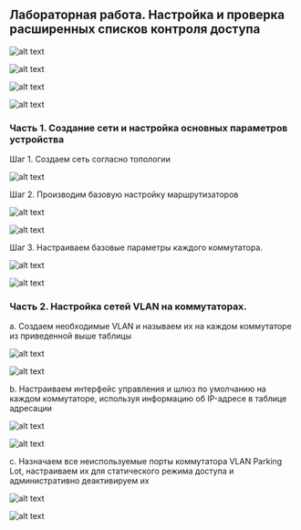 
## Лабораторная работа. Настройка и проверка расширенных списков контроля доступа

![alt text](https://github.com/Eliminir/OTUSLABS/blob/Labs/LAB11/1.JPG)

![alt text](https://github.com/Eliminir/OTUSLABS/blob/Labs/LAB11/2.JPG)

![alt text](https://github.com/Eliminir/OTUSLABS/blob/Labs/LAB11/3.JPG)

![alt text](https://github.com/Eliminir/OTUSLABS/blob/Labs/LAB11/4.JPG)



### Часть 1. Создание сети и настройка основных параметров устройства

Шаг 1. Создаем сеть согласно топологии

![alt text](https://github.com/Eliminir/OTUSLABS/blob/Labs/LAB11/5.JPG)

Шаг 2. Производим базовую настройку маршрутизаторов

![alt text](https://github.com/Eliminir/OTUSLABS/blob/Labs/LAB11/6.JPG)

![alt text](https://github.com/Eliminir/OTUSLABS/blob/Labs/LAB11/7.JPG)


Шаг 3. Настраиваем базовые параметры каждого коммутатора.

![alt text](https://github.com/Eliminir/OTUSLABS/blob/Labs/LAB11/8.JPG)

![alt text](https://github.com/Eliminir/OTUSLABS/blob/Labs/LAB11/9.JPG)


### Часть 2. Настройка сетей VLAN на коммутаторах.

a.	Создаем необходимые VLAN и называем их на каждом коммутаторе из приведенной выше таблицы

![alt text](https://github.com/Eliminir/OTUSLABS/blob/Labs/LAB11/10.JPG)

![alt text](https://github.com/Eliminir/OTUSLABS/blob/Labs/LAB11/11.JPG)


b.	Настраиваем интерфейс управления и шлюз по умолчанию на каждом коммутаторе, используя информацию об IP-адресе в таблице адресации

![alt text](https://github.com/Eliminir/OTUSLABS/blob/Labs/LAB11/12.JPG)

![alt text](https://github.com/Eliminir/OTUSLABS/blob/Labs/LAB11/13.JPG)


c.	Назначаем все неиспользуемые порты коммутатора VLAN Parking Lot, настраиваем их для статического режима доступа и административно деактивируем их

![alt text](https://github.com/Eliminir/OTUSLABS/blob/Labs/LAB11/13.JPG)

![alt text](https://github.com/Eliminir/OTUSLABS/blob/Labs/LAB11/14.JPG)





